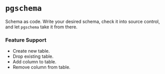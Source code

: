 # `pgschema`

Schema as code. Write your desired schema, check it into source control, and let `pgschema` take it from there. 

### Feature Support

* Create new table.
* Drop existing table.
* Add column to table.
* Remove column from table.